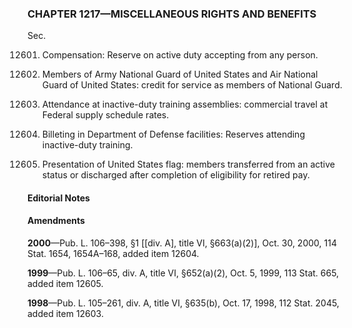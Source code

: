 ### **CHAPTER 1217—MISCELLANEOUS RIGHTS AND BENEFITS** ###

Sec.

12601. Compensation: Reserve on active duty accepting from any person.

12602. Members of Army National Guard of United States and Air National Guard of United States: credit for service as members of National Guard.

12603. Attendance at inactive-duty training assemblies: commercial travel at Federal supply schedule rates.

12604. Billeting in Department of Defense facilities: Reserves attending inactive-duty training.

12605. Presentation of United States flag: members transferred from an active status or discharged after completion of eligibility for retired pay.

#### **Editorial Notes** ####

#### Amendments ####

**2000**—Pub. L. 106–398, §1 [[div. A], title VI, §663(a)(2)], Oct. 30, 2000, 114 Stat. 1654, 1654A–168, added item 12604.

**1999**—Pub. L. 106–65, div. A, title VI, §652(a)(2), Oct. 5, 1999, 113 Stat. 665, added item 12605.

**1998**—Pub. L. 105–261, div. A, title VI, §635(b), Oct. 17, 1998, 112 Stat. 2045, added item 12603.